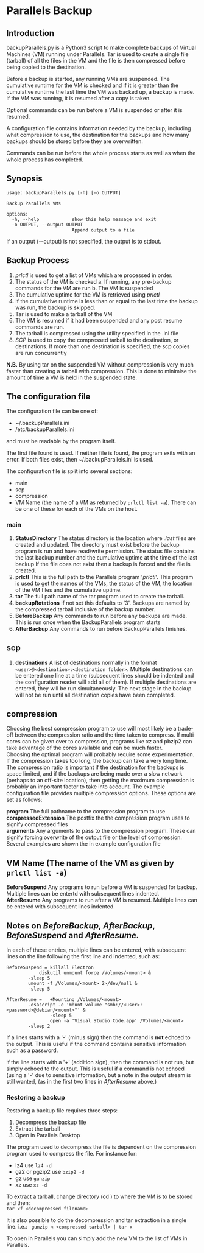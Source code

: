 # Parallels Backup

## Introduction   
backupParallels.py is a Python3 script to make complete backups of Virtual Machines (VM) running under Parallels. Tar is used to create a single file (tarball) of all the files in the VM and the file is then compressed before being copied to the destination.

Before a backup is started, any running VMs are suspended. The cumulative runtime for the VM is checked and if it is greater than the cumulative runtime the last time the VM was backed up, a backup is made. If the VM was running, it is resumed after a copy is taken.

Optional commands can be run before a VM is suspended or after it is resumed.

A configuration file contains information needed by the backup, including what compression to use, the destination for the backups and how many backups should be stored before they are overwritten.

Commands can be run before the whole process starts as well as when the whole process has completed.

## Synopsis
```
usage: backupParallels.py [-h] [-o OUTPUT]

Backup Parallels VMs

options:
  -h, --help            show this help message and exit
  -o OUTPUT, --output OUTPUT
                        Append output to a file
```
If an output (--output) is not specified, the output is to stdout.


## Backup Process   
1. _prlctl_ is used to get a list of VMs which are processed in order.   
2. The status of the VM is checked
  a. If running, any pre-backup commands for the VM are run
  b. The VM is suspended
3. The cumulative uptime for the VM is retrieved using _prlctl_
4. If the cumulative runtime is less than or equal to the last time the backup was run, the backup is skipped.
5. Tar is used to make a tarball of the VM
6. The VM is resumed if it had been suspended and any post resume commands are run.
7. The tarball is compressed using the utility specified in the .ini file
8. _SCP_ is used to copy the compressed tarball to the destination, or destinations. If more than one destination is specified, the scp copies are run concurrently

**N.B.** By using tar on the suspended VM without compression is very much faster than creating a tarball with compression. This is done to minimise the amount of time a VM is held in the suspended state. 

## The configuration file   
The configuration file can be one of:   
* ~/.backupParallels.ini   
* /etc/backupParallels.ini   

and must be readable by the program itself.

The first file found is used. If neither file is found, the program exits with an error. If both files exist, then ~/.backupParallels.ini is used.

The configuration file is split into several sections:
* main
* scp
* compression
* VM Name (the name of a VM as returned by ```prlctl list -a```). There can be one of these for each of the VMs on the host.

### main
1. **StatusDirectory** The status directory is the location where _.last_ files are created and updated. The directory must exist before the backup program is run and have read/write permission. The status file contains the last backup number and the cumulative uptime at the time of the last backup If the file does not exist then a backup is forced and the file is created.  
2. **prlctl** This is the full path to the Parallels program '_prlctl_'. This program is used to get the names of the VMs, the status of the VM, the location of the VM files and the cumulative uptime.  
3. **tar** The full path name of the tar program used to create the tarball.  
4. **backupRotations** If not set this defaults to '3'. Backups are named by the compressed tarball inclusive of the backup number.  
5. **BeforeBackup** Any commands to run before any backups are made. This is run once when the BackupParallels program starts  
6. **AfterBackup** Any commands to run before BackupParallels finishes.  

## scp
1. **destinations** A list of destinations normally in the format ```<user>@<destination>:<destination folder>```. Multiple destinations can be entered one line at a time (subsequent lines should be indented and the configuration reader will add all of them). If multiple destinations are entered, they will be run simultaneously. The next stage in the backup will not be run until all destination copies have been completed.  

## compression
Choosing the best compression program to use will most likely be a trade-off between the compression ratio and the time taken to compress. If multi cores can be given over to compression, programs like xz and pbzip2 can take advantage of the cores available and can be much faster.   
Choosing the optimal program will probably require some experimentation. If the compression takes too long, the backup can take a very long time. The compression ratio is important if the destination for the backups is space limited, and if the backups are being made over a slow network (perhaps to an off-site location), then getting the maximum compression is probably an important factor to take into account. The example configuration file provides multiple compression options. These options are set as follows:   

**program** The full pathname to the compression program to use    
**compressedExtension** The postfix the the compression program uses to signify compressed files   
**arguments** Any arguments to pass to the compression program. These can signify forcing overwrite of the output file or the level of compression. Several examples are shown the in example configuration file  

## VM Name (The name of the VM as given by ```prlctl list -a```)
**BeforeSuspend** Any programs to run before a VM is suspended for backup. Multiple lines can be entertd with subsequent lines indented.  
**AfterResume** Any programs to run after a VM is resumed. Multiple lines can be entered with subsequent lines indented.  

## Notes on _BeforeBackup_, _AfterBackup_, _BeforeSuspend_ and _AfterResume_.  
In each of these entries, multiple lines can be entered, with subsequent lines on the line following the first line and indented, such as:  
```
BeforeSuspend = killall Electron
        	diskutil unmount force /Volumes/<mount> &
		-sleep 5
		umount -f /Volumes/<mount> 2>/dev/null &
		-sleep 5

AfterResume =   +Mounting /Volumes/<mount>
		-osascript -e 'mount volume "smb://<user>:<password>@debian/<mount>"' &
                -sleep 5
       	        open -a 'Visual Studio Code.app' /Volumes/<mount>
		-sleep 2
```
If a lines starts with a '-' (minus sign) then the command is **not** echoed to the output. This is useful if the command contains sensitive information such as a password.

if the line starts with a '+' (addition sign), then the command is not run, but simply echoed to the output. This is useful if a command is not echoed (using a '-' due to sensitive information, but a note in the output stream is still wanted, (as in the first two lines in _AfterResume_ above.)

### Restoring a backup
Restoring a backup file requires three steps:   
1. Decompress the backup file   
2. Extract the tarball   
3. Open in Parallels Desktop   

The program used to decompress the file is dependent on the compression program used to compress the file. For instance for:   
* lz4 use ```lz4 -d```   
* gz2 or pgzip2 use ```bzip2 -d```   
* gz use  ```gunzip```  
* xz use ```xz -d```  

To extract a tarball, change directory (cd <directory name>) to where the VM is to be stored and then:  
```tar xf <decompressed filename>```   

It is also possible to do the decompression and tar extraction in a single line. i.e.:
``` gunzip < <compressed tarball> | tar x```

To open in Parallels you can simply add the new VM to the list of VMs in Parallels.
